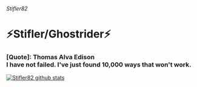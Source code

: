 ###### Stifler82
# ⚡Stifler/Ghostrider⚡
### [Quote]: Thomas Alva Edison <br> I have not failed. I've just found 10,000 ways that won't work.



<!--
**⚡Stifler82/Stifle82⚡r** is a ✨ _special_ ✨ repository because its `README.md` (this file) appears on your GitHub profile.

Here are some ideas to get you started:

- 🔭 I’m currently working on ...
- 🌱 I’m currently learning ...
- 👯 I’m looking to collaborate on ...
- 🤔 I’m looking for help with ...
- 💬 Ask me about ...
- 📫 How to reach me: ...
- 😄 Pronouns: ...
- ⚡ Fun fact: ...
-->

[![Stifler82 github stats](https://github-readme-stats.vercel.app/api?username=Stifler82&show_icons=true)](https://github.com/Stifler82)
